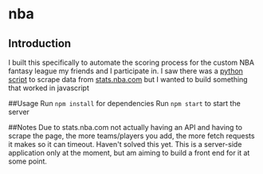 # nba

## Introduction
I built this specifically to automate the scoring process for the custom NBA fantasy league my friends and I participate in.
I saw there was a [python script](https://github.com/seemethere/nba_py) to scrape data from [stats.nba.com](stats.nba.com) but I wanted to build something that worked in javascript

##Usage
Run `npm install` for dependencies
Run `npm start` to start the server

##Notes
Due to stats.nba.com not actually having an API and having to scrape the page, the more teams/players you add, the more fetch requests it makes so it can timeout. Haven't solved this yet.
This is a server-side application only at the moment, but am aiming to build a front end for it at some point.